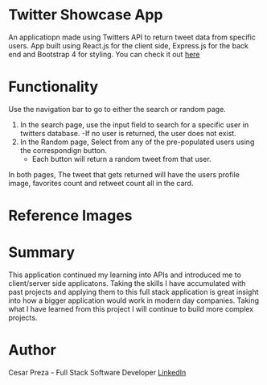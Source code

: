 # Twitter Showcase App

An applicatiopn made using Twitters API to return tweet data from specific users. App built using React.js for the client side, Express.js for the back end and Bootstrap 4 
for styling. You can check it out [here](https://showcase-twitter-app.herokuapp.com/)

# Functionality

Use the navigation bar to go to either the search or random page.
1. In the search page, use the input field to search for a specific user in twitters database. 
   -If no user is returned, the user does not exist. 
2. In the Random page, Select from any of the pre-populated users using the correspondign button. 
   - Each button will return a random tweet from that user. 
   
In both pages, The tweet that gets returned will have the users profile image, favorites count and 
retweet count all in the card. 

# Reference Images



# Summary

This application continued my learning into APIs and introduced me to client/server side applicatons. Taking the skills I have accumulated with past projects and applying them 
to this full stack application is great insight into how a bigger application would work in modern day companies. Taking what I have learned from this project I will continue to
build more complex projects. 

# Author 
Cesar Preza - Full Stack Software Developer [LinkedIn](https://www.linkedin.com/in/cesar-preza-72675278/)
